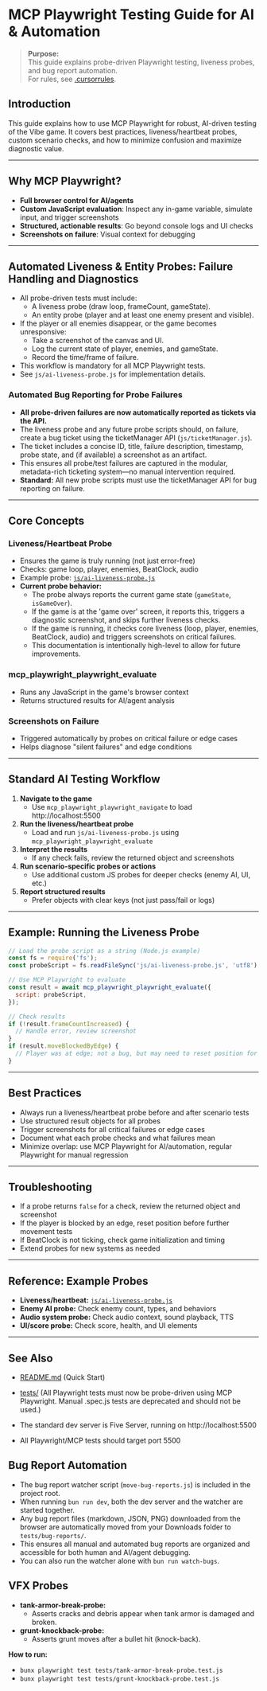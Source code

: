 # MCP Playwright Testing Guide for AI & Automation

> **Purpose:**  
> This guide explains probe-driven Playwright testing, liveness probes, and bug report automation.  
> For rules, see [.cursorrules](../.cursorrules).

## Introduction

This guide explains how to use MCP Playwright for robust, AI-driven testing of the Vibe game. It covers best practices, liveness/heartbeat probes, custom scenario checks, and how to minimize confusion and maximize diagnostic value.

---

## Why MCP Playwright?

- **Full browser control for AI/agents**
- **Custom JavaScript evaluation**: Inspect any in-game variable, simulate input, and trigger screenshots
- **Structured, actionable results**: Go beyond console logs and UI checks
- **Screenshots on failure**: Visual context for debugging

---

## Automated Liveness & Entity Probes: Failure Handling and Diagnostics

- All probe-driven tests must include:
  - A liveness probe (draw loop, frameCount, gameState).
  - An entity probe (player and at least one enemy present and visible).
- If the player or all enemies disappear, or the game becomes unresponsive:
  - Take a screenshot of the canvas and UI.
  - Log the current state of player, enemies, and gameState.
  - Record the time/frame of failure.
- This workflow is mandatory for all MCP Playwright tests.
- See `js/ai-liveness-probe.js` for implementation details.

### Automated Bug Reporting for Probe Failures

- **All probe-driven failures are now automatically reported as tickets via the API.**
- The liveness probe and any future probe scripts should, on failure, create a bug ticket using the ticketManager API (`js/ticketManager.js`).
- The ticket includes a concise ID, title, failure description, timestamp, probe state, and (if available) a screenshot as an artifact.
- This ensures all probe/test failures are captured in the modular, metadata-rich ticketing system—no manual intervention required.
- **Standard:** All new probe scripts must use the ticketManager API for bug reporting on failure.

---

## Core Concepts

### Liveness/Heartbeat Probe

- Ensures the game is truly running (not just error-free)
- Checks: game loop, player, enemies, BeatClock, audio
- Example probe: [`js/ai-liveness-probe.js`](js/ai-liveness-probe.js)
- **Current probe behavior:**
  - The probe always reports the current game state (`gameState`, `isGameOver`).
  - If the game is at the 'game over' screen, it reports this, triggers a diagnostic screenshot, and skips further liveness checks.
  - If the game is running, it checks core liveness (loop, player, enemies, BeatClock, audio) and triggers screenshots on critical failures.
  - This documentation is intentionally high-level to allow for future improvements.

### mcp_playwright_playwright_evaluate

- Runs any JavaScript in the game's browser context
- Returns structured results for AI/agent analysis

### Screenshots on Failure

- Triggered automatically by probes on critical failure or edge cases
- Helps diagnose "silent failures" and edge conditions

---

## Standard AI Testing Workflow

1. **Navigate to the game**
   - Use `mcp_playwright_playwright_navigate` to load http://localhost:5500
2. **Run the liveness/heartbeat probe**
   - Load and run `js/ai-liveness-probe.js` using `mcp_playwright_playwright_evaluate`
3. **Interpret the results**
   - If any check fails, review the returned object and screenshots
4. **Run scenario-specific probes or actions**
   - Use additional custom JS probes for deeper checks (enemy AI, UI, etc.)
5. **Report structured results**
   - Prefer objects with clear keys (not just pass/fail or logs)

---

## Example: Running the Liveness Probe

```js
// Load the probe script as a string (Node.js example)
const fs = require('fs');
const probeScript = fs.readFileSync('js/ai-liveness-probe.js', 'utf8');

// Use MCP Playwright to evaluate
const result = await mcp_playwright_playwright_evaluate({
  script: probeScript,
});

// Check results
if (!result.frameCountIncreased) {
  // Handle error, review screenshot
}
if (result.moveBlockedByEdge) {
  // Player was at edge; not a bug, but may need to reset position for further tests
}
```

---

## Best Practices

- Always run a liveness/heartbeat probe before and after scenario tests
- Use structured result objects for all probes
- Trigger screenshots for all critical failures or edge cases
- Document what each probe checks and what failures mean
- Minimize overlap: use MCP Playwright for AI/automation, regular Playwright for manual regression

---

## Troubleshooting

- If a probe returns `false` for a check, review the returned object and screenshot
- If the player is blocked by an edge, reset position before further movement tests
- If BeatClock is not ticking, check game initialization and timing
- Extend probes for new systems as needed

---

## Reference: Example Probes

- **Liveness/heartbeat:** [`js/ai-liveness-probe.js`](js/ai-liveness-probe.js)
- **Enemy AI probe:** Check enemy count, types, and behaviors
- **Audio system probe:** Check audio context, sound playback, TTS
- **UI/score probe:** Check score, health, and UI elements

---

## See Also

- [README.md](../README.md) (Quick Start)
- [tests/](../tests/) (All Playwright tests must now be probe-driven using MCP Playwright. Manual .spec.js tests are deprecated and should not be used.)

- The standard dev server is Five Server, running on http://localhost:5500
- All Playwright/MCP tests should target port 5500

## Bug Report Automation

- The bug report watcher script (`move-bug-reports.js`) is included in the project root.
- When running `bun run dev`, both the dev server and the watcher are started together.
- Any bug report files (markdown, JSON, PNG) downloaded from the browser are automatically moved from your Downloads folder to `tests/bug-reports/`.
- This ensures all manual and automated bug reports are organized and accessible for both human and AI/agent debugging.
- You can also run the watcher alone with `bun run watch-bugs`.

## VFX Probes

- **tank-armor-break-probe:**
  - Asserts cracks and debris appear when tank armor is damaged and broken.
- **grunt-knockback-probe:**
  - Asserts grunt moves after a bullet hit (knock-back).

**How to run:**
- `bunx playwright test tests/tank-armor-break-probe.test.js`
- `bunx playwright test tests/grunt-knockback-probe.test.js`
